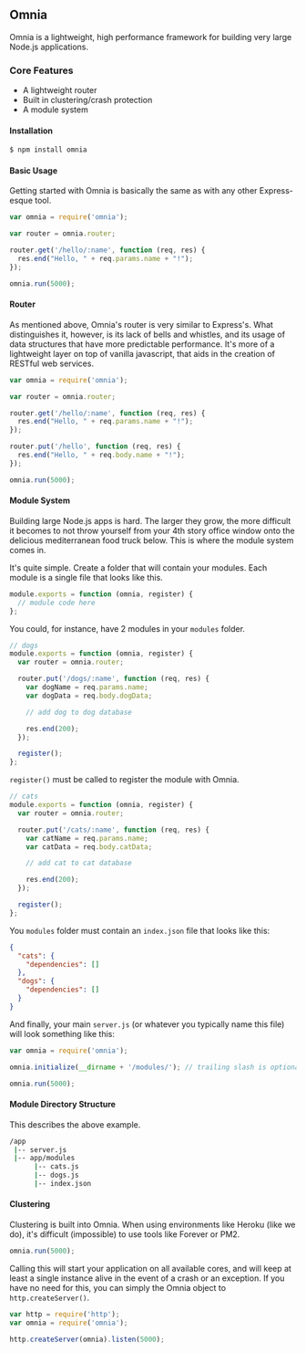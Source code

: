 ## Omnia

Omnia is a lightweight, high performance framework for building very large Node.js applications. 

### Core Features 

* A lightweight router
* Built in clustering/crash protection
* A module system 

#### Installation
```sh
$ npm install omnia
```
#### Basic Usage
Getting started with Omnia is basically the same as with any other Express-esque tool.
```javascript
var omnia = require('omnia');

var router = omnia.router;

router.get('/hello/:name', function (req, res) {
  res.end("Hello, " + req.params.name + "!");
});

omnia.run(5000);
```
#### Router
As mentioned above, Omnia's router is very similar to Express's. What distinguishes it, however, is its lack of bells and whistles, and its usage of data structures that have more predictable performance. It's more of a lightweight layer on top of vanilla javascript, that aids in the creation of RESTful web services. 
```javascript
var omnia = require('omnia');

var router = omnia.router;

router.get('/hello/:name', function (req, res) {
  res.end("Hello, " + req.params.name + "!");
});

router.put('/hello', function (req, res) {
  res.end("Hello, " + req.body.name + "!");
});

omnia.run(5000);
```
#### Module System
Building large Node.js apps is hard. The larger they grow, the more difficult it becomes to not throw yourself from your 4th story office window onto the delicious mediterranean food truck below. This is where the module system comes in.

It's quite simple. Create a folder that will contain your modules. Each module is a single file that looks like this.
```javascript
module.exports = function (omnia, register) {
  // module code here
};
```
You could, for instance, have 2 modules in your `modules` folder.
```javascript
// dogs
module.exports = function (omnia, register) {
  var router = omnia.router;

  router.put('/dogs/:name', function (req, res) {
    var dogName = req.params.name;
    var dogData = req.body.dogData;

    // add dog to dog database

    res.end(200);
  });

  register();
};
```
`register()` must be called to register the module with Omnia. 
```javascript
// cats
module.exports = function (omnia, register) {
  var router = omnia.router;

  router.put('/cats/:name', function (req, res) {
    var catName = req.params.name;
    var catData = req.body.catData;

    // add cat to cat database

    res.end(200);
  });

  register();
};
```
You `modules` folder must contain an `index.json` file that looks like this:
```json
{
  "cats": {
    "dependencies": []
  },
  "dogs": {
    "dependencies": []
  }
}
```
And finally, your main `server.js` (or whatever you typically name this file) will look something like this:
```javascript
var omnia = require('omnia');

omnia.initialize(__dirname + '/modules/'); // trailing slash is optional

omnia.run(5000);
```
#### Module Directory Structure
This describes the above example.
```sh
/app
 |-- server.js
 |-- app/modules
      |-- cats.js
      |-- dogs.js
      |-- index.json
```
#### Clustering
Clustering is built into Omnia. When using environments like Heroku (like we do), it's difficult (impossible) to use tools like Forever or PM2.
```javascript
omnia.run(5000);
```
Calling this will start your application on all available cores, and will keep at least a single instance alive in the event of a crash or an exception. If you have no need for this, you can simply the Omnia object to `http.createServer()`.
```javascript
var http = require('http');
var omnia = require('omnia');

http.createServer(omnia).listen(5000);
```